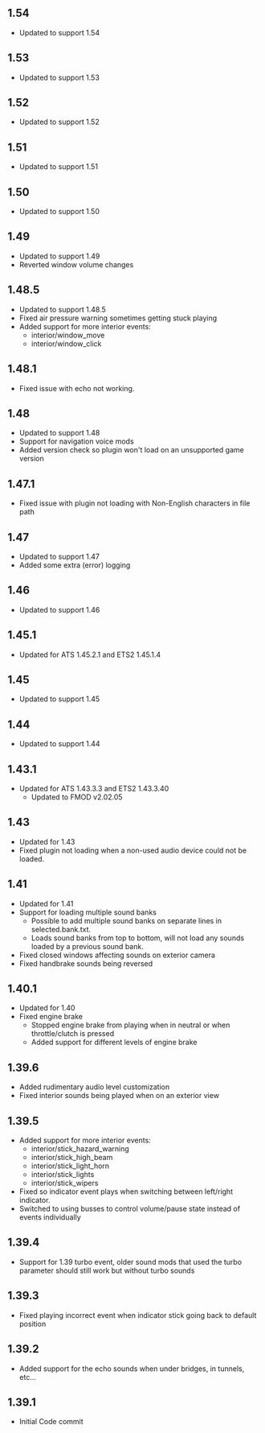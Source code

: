 ## 1.54
- Updated to support 1.54

## 1.53
- Updated to support 1.53

## 1.52
- Updated to support 1.52

## 1.51
- Updated to support 1.51

## 1.50
- Updated to support 1.50

## 1.49
- Updated to support 1.49
- Reverted window volume changes

## 1.48.5
- Updated to support 1.48.5
- Fixed air pressure warning sometimes getting stuck playing
- Added support for more interior events:
  - interior/window_move
  - interior/window_click

## 1.48.1
- Fixed issue with echo not working.

## 1.48
- Updated to support 1.48
- Support for navigation voice mods
- Added version check so plugin won't load on an unsupported game version

## 1.47.1
- Fixed issue with plugin not loading with Non-English characters in file path

## 1.47
- Updated to support 1.47
- Added some extra (error) logging

## 1.46
- Updated to support 1.46

## 1.45.1
- Updated for ATS 1.45.2.1 and ETS2 1.45.1.4

## 1.45
- Updated to support 1.45

## 1.44
- Updated to support 1.44

## 1.43.1
- Updated for ATS 1.43.3.3 and ETS2 1.43.3.40
  - Updated to FMOD v2.02.05

## 1.43
- Updated for 1.43
- Fixed plugin not loading when a non-used audio device could not be loaded.

## 1.41
- Updated for 1.41
- Support for loading multiple sound banks
  - Possible to add multiple sound banks on separate lines in selected.bank.txt.
  - Loads sound banks from top to bottom, will not load any sounds loaded by a previous sound bank.
- Fixed closed windows affecting sounds on exterior camera
- Fixed handbrake sounds being reversed

## 1.40.1
 - Updated for 1.40
 - Fixed engine brake
    - Stopped engine brake from playing when in neutral or when throttle/clutch is pressed
    - Added support for different levels of engine brake

## 1.39.6
 - Added rudimentary audio level customization
 - Fixed interior sounds being played when on an exterior view

## 1.39.5
 - Added support for more interior events:
    - interior/stick_hazard_warning
    - interior/stick_high_beam
    - interior/stick_light_horn
    - interior/stick_lights
    - interior/stick_wipers
 - Fixed so indicator event plays when switching between left/right indicator.
 - Switched to using busses to control volume/pause state instead of events individually

## 1.39.4
- Support for 1.39 turbo event, older sound mods that used the turbo parameter should still work but without turbo sounds

## 1.39.3
- Fixed playing incorrect event when indicator stick going back to default position

## 1.39.2
- Added support for the echo sounds when under bridges, in tunnels, etc...

## 1.39.1
- Initial Code commit
